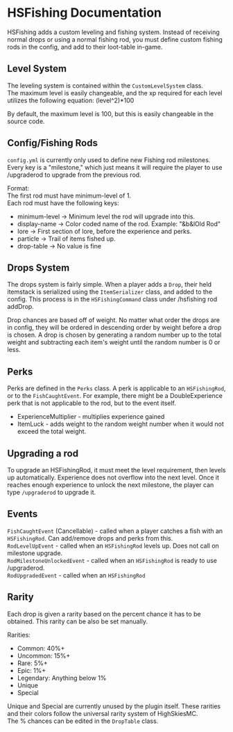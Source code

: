 # HSFishing Documentation
  
  HSFishing adds a custom leveling and fishing system. Instead of receiving normal drops or using a normal fishing rod, you must define custom fishing rods in the config, and add to their loot-table in-game.  

## Level System

The leveling system is contained within the `CustomLevelSystem` class.  
The maximum level is easily changeable, and the xp required for each level utilizes the following equation: (level^2)*100  
  
By default, the maximum level is 100, but this is easily changeable in the source code.  

## Config/Fishing Rods

`config.yml` is currently only used to define new Fishing rod milestones.  
Every key is a "milestone," which just means it will require the player to use /upgraderod to upgrade from the previous rod.  
  
  Format:  
  The first rod must have minimum-level of 1.  
  Each rod must have the following keys:  
  - minimum-level -> Minimum level the rod will upgrade into this.
  - display-name -> Color coded name of the rod. Example: "&b&lOld Rod"
  - lore -> First section of lore, before the experience and perks.
  - particle -> Trail of items fished up.
  - drop-table -> No value is fine

## Drops System

The drops system is fairly simple. When a player adds a `Drop`, their held itemstack is serialized using the `ItemSerializer` class, and added to the config. This process is in the `HSFishingCommand` class under /hsfishing rod addDrop. 
  
Drop chances are based off of weight. No matter what order the drops are in config, they will be ordered in descending order by weight before a drop is chosen. A drop is chosen by generating a random number up to the total weight and subtracting each item's weight until the random number is 0 or less.

## Perks

Perks are defined in the `Perks` class. A perk is applicable to an `HSFishingRod`, or to the `FishCaughtEvent`. For example, there might be a DoubleExperience perk that is not applicable to the rod, but to the event itself.  
- ExperienceMultiplier - multiplies experience gained
- ItemLuck - adds weight to the random weight number when it would not exceed the total weight.

## Upgrading a rod

To upgrade an HSFishingRod, it must meet the level requirement, then levels up automatically. Experience does not overflow into the next level. Once it reaches enough experience to unlock the next milestone, the player can type `/upgraderod` to upgrade it.

## Events

`FishCaughtEvent` (Cancellable) - called when a player catches a fish with an `HSFishingRod`. Can add/remove drops and perks from this.  
`RodLevelUpEvent` - called when an `HSFishingRod` levels up. Does not call on milestone upgrade.  
`RodMilestoneUnlockedEvent` - called when an `HSFishingRod` is ready to use /upgraderod.  
`RodUpgradedEvent` - called when an `HSFishingRod` 

## Rarity

Each drop is given a rarity based on the percent chance it has to be obtained. This rarity can be also be set manually.

Rarities:
- Common: 40%+
- Uncommon: 15%+
- Rare: 5%+
- Epic: 1%+
- Legendary: Anything below 1%
- Unique
- Special

Unique and Special are currently unused by the plugin itself. These rarities and their colors follow the universal rarity system of HighSkiesMC.  
The % chances can be edited in the `DropTable` class.